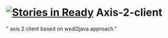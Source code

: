 [![Stories in Ready](https://badge.waffle.io/ahimonas/Axis-2-client.png?label=ready&title=Ready)](https://waffle.io/ahimonas/Axis-2-client)
Axis-2-client
=============

" axis 2 client based on wsdl2java approach."
